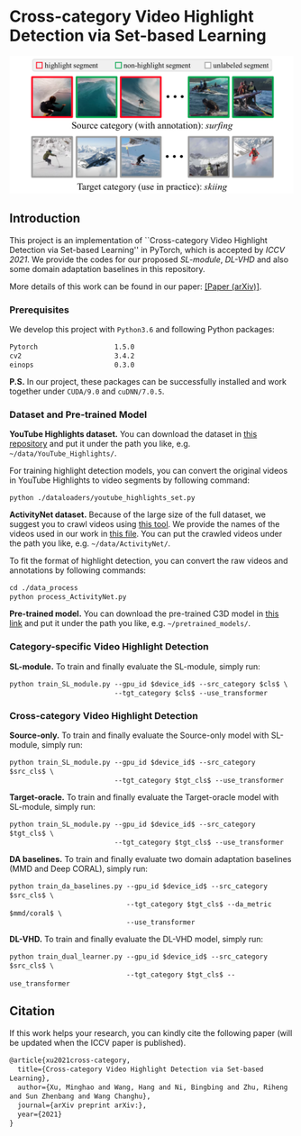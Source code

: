 # Cross-category Video Highlight Detection via Set-based Learning

<p align="center">
  <img src="docs/problem_setting.png" width="600" /> 
</p>

## Introduction

This project is an implementation of ``Cross-category Video Highlight Detection via Set-based Learning'' in PyTorch, which is accepted by *ICCV 2021*. 
We provide the codes for our proposed *SL-module*, *DL-VHD* and also some domain adaptation baselines in this repository.

More details of this work can be found in our paper: [[Paper (arXiv)]](). 

### Prerequisites

We develop this project with `Python3.6` and following Python packages:
```
Pytorch                   1.5.0
cv2                       3.4.2
einops                    0.3.0
```
**P.S.** In our project, these packages can be successfully installed and work together under `CUDA/9.0` and `cuDNN/7.0.5`.

### Dataset and Pre-trained Model

**YouTube Highlights dataset.** You can download the dataset in [this repository](https://github.com/aliensunmin/DomainSpecificHighlight) and put it under the path you like, e.g. `~/data/YouTube_Highlights/`. 

For training highlight detection models, you can convert the original videos in YouTube Highlights to video segments by following command:
```
python ./dataloaders/youtube_highlights_set.py
```

**ActivityNet dataset.** Because of the large size of the full dataset, we suggest you to crawl videos using [this tool](https://github.com/activitynet/ActivityNet/tree/master/Crawler). We provide the names of the videos used in our work in [this file](https://github.com/ChrisAllenMing/Cross_Category_Video_Highlight/blob/main/data_process/data_info/ActivityNet_vids.txt). 
You can put the crawled videos under the path you like, e.g. `~/data/ActivityNet/`.

To fit the format of highlight detection, you can convert the raw videos and annotations by following commands:
```
cd ./data_process
python process_ActivityNet.py
```

**Pre-trained model.** You can download the pre-trained C3D model in [this link](https://drive.google.com/file/d/19NWziHWh1LgCcHU34geoKwYezAogv9fX/view?usp=sharing) and put it under the path you like, e.g. `~/pretrained_models/`.

### Category-specific Video Highlight Detection

**SL-module.** To train and finally evaluate the SL-module, simply run: 
```
python train_SL_module.py --gpu_id $device_id$ --src_category $cls$ \
                          --tgt_category $cls$ --use_transformer
```

### Cross-category Video Highlight Detection

**Source-only.** To train and finally evaluate the Source-only model with SL-module, simply run:
```
python train_SL_module.py --gpu_id $device_id$ --src_category $src_cls$ \
                          --tgt_category $tgt_cls$ --use_transformer
```

**Target-oracle.** To train and finally evaluate the Target-oracle model with SL-module, simply run:
```
python train_SL_module.py --gpu_id $device_id$ --src_category $tgt_cls$ \
                          --tgt_category $tgt_cls$ --use_transformer
```

**DA baselines.** To train and finally evaluate two domain adaptation baselines (MMD and Deep CORAL), simply run:
```
python train_da_baselines.py --gpu_id $device_id$ --src_category $src_cls$ \
                             --tgt_category $tgt_cls$ --da_metric $mmd/coral$ \
                             --use_transformer
```

**DL-VHD.** To train and finally evaluate the DL-VHD model, simply run:
```
python train_dual_learner.py --gpu_id $device_id$ --src_category $src_cls$ \
                             --tgt_category $tgt_cls$ --use_transformer
```

## Citation

If this work helps your research, you can kindly cite the following paper (will be updated when the ICCV paper is published).

```
@article{xu2021cross-category,
  title={Cross-category Video Highlight Detection via Set-based Learning},
  author={Xu, Minghao and Wang, Hang and Ni, Bingbing and Zhu, Riheng and Sun Zhenbang and Wang Changhu},
  journal={arXiv preprint arXiv:},
  year={2021}
}
```